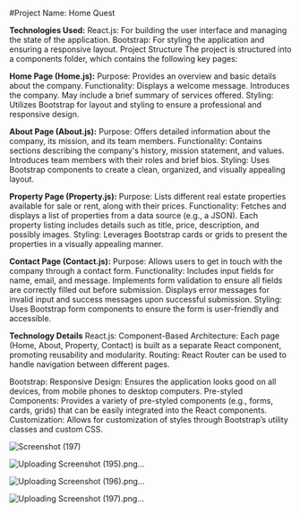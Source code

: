 #Project Name: Home Quest

**Technologies Used:**
React.js: For building the user interface and managing the state of the application.
Bootstrap: For styling the application and ensuring a responsive layout.
Project Structure
The project is structured into a components folder, which contains the following key pages:

**Home Page (Home.js):**
Purpose: Provides an overview and basic details about the company.
Functionality:
Displays a welcome message.
Introduces the company.
May include a brief summary of services offered.
Styling: Utilizes Bootstrap for layout and styling to ensure a professional and responsive design.

**About Page (About.js):**
Purpose: Offers detailed information about the company, its mission, and its team members.
Functionality:
Contains sections describing the company's history, mission statement, and values.
Introduces team members with their roles and brief bios.
Styling: Uses Bootstrap components to create a clean, organized, and visually appealing layout.

**Property Page (Property.js):**
Purpose: Lists different real estate properties available for sale or rent, along with their prices.
Functionality:
Fetches and displays a list of properties from a data source (e.g., a JSON).
Each property listing includes details such as title, price, description, and possibly images.
Styling: Leverages Bootstrap cards or grids to present the properties in a visually appealing manner.

**Contact Page (Contact.js):**
Purpose: Allows users to get in touch with the company through a contact form.
Functionality:
Includes input fields for name, email, and message.
Implements form validation to ensure all fields are correctly filled out before submission.
Displays error messages for invalid input and success messages upon successful submission.
Styling: Uses Bootstrap form components to ensure the form is user-friendly and accessible.

**Technology Details**
React.js:
Component-Based Architecture: Each page (Home, About, Property, Contact) is built as a separate React component, promoting reusability and modularity.
Routing: React Router can be used to handle navigation between different pages.

Bootstrap:
Responsive Design: Ensures the application looks good on all devices, from mobile phones to desktop computers.
Pre-styled Components: Provides a variety of pre-styled components (e.g., forms, cards, grids) that can be easily integrated into the React components.
Customization: Allows for customization of styles through Bootstrap’s utility classes and custom CSS.

![Screenshot (197)](https://github.com/NikhitaAgarwal/HomeQuest/assets/96190789/275a2090-ff8c-441b-a6fb-b8a37895d439)

![Uploading Screenshot (195).png…]()

![Uploading Screenshot (196).png…]()

![Uploading Screenshot (197).png…]()






